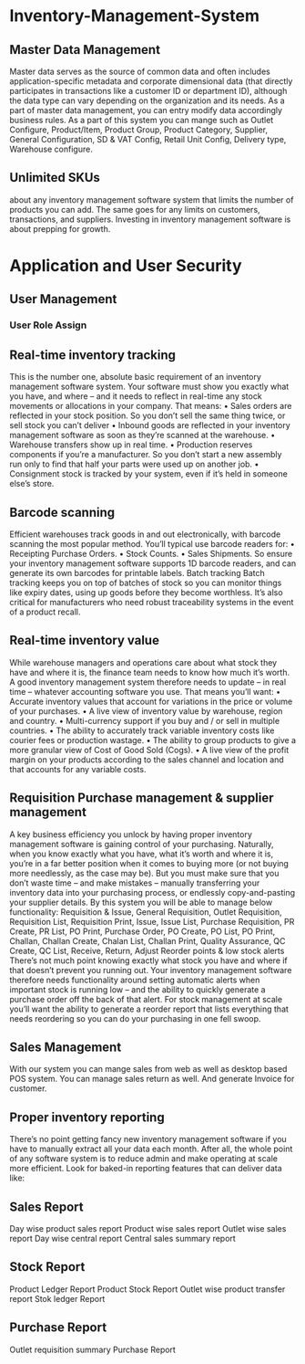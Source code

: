 # Inventory-Management-System

## Master Data Management
Master data serves as the source of common data and often includes application-specific metadata and corporate dimensional data (that directly participates in transactions like a customer ID or department ID), although the data type can vary depending on the organization and its needs. As a part of master data management, you can entry modify data accordingly business rules. As a part of this system you can mange such as 
Outlet Configure, Product/Item, Product Group, Product Category, Supplier, General Configuration, SD & VAT Config, Retail Unit Config, Delivery type, Warehouse configure.

## Unlimited SKUs
about any inventory management software system that limits the number of products you can add. The same goes for any limits on customers, transactions, and suppliers. Investing in inventory management software is about prepping for growth. 

# Application and User Security 
## User Management
### User Role Assign
## Real-time inventory tracking
This is the number one, absolute basic requirement of an inventory management software system. Your software must show you exactly what you have, and where – and it needs to reflect in real-time any stock movements or allocations in your company. That means:
•	Sales orders are reflected in your stock position. So you don’t sell the same thing twice, or sell stock you can’t deliver
•	Inbound goods are reflected in your inventory management software as soon as they’re scanned at the warehouse.
•	Warehouse transfers show up in real time.
•	Production reserves components if you’re a manufacturer. So you don’t start a new assembly run only to find that half your parts were used up on another job.
•	Consignment stock is tracked by your system, even if it’s held in someone else’s store.

## Barcode scanning
Efficient warehouses track goods in and out electronically, with barcode scanning the most popular method. You’ll typical use barcode readers for:
•	Receipting Purchase Orders.
•	Stock Counts.
•	Sales Shipments.
So ensure your inventory management software supports 1D barcode readers, and can generate its own barcodes for printable labels.
Batch tracking 
Batch tracking keeps you on top of batches of stock so you can monitor things like expiry dates, using up goods before they become worthless. It’s also critical for manufacturers who need robust traceability systems in the event of a product recall.

## Real-time inventory value
While warehouse managers and operations care about what stock they have and where it is, the finance team needs to know how much it’s worth.
A good inventory management system therefore needs to update – in real time – whatever accounting software you use. That means you’ll want:
•	Accurate inventory values that account for variations in the price or volume of your purchases.
•	A live view of inventory value by warehouse, region and country.
•	Multi-currency support if you buy and / or sell in multiple countries.
•	The ability to accurately track variable inventory costs like courier fees or production wastage.
•	The ability to group products to give a more granular view of Cost of Good Sold (Cogs).
•	A live view of the profit margin on your products according to the sales channel and location and that accounts for any variable costs.

## Requisition Purchase management & supplier management
A key business efficiency you unlock by having proper inventory management software is gaining control of your purchasing. Naturally, when you know exactly what you have, what it’s worth and where it is, you’re in a far better position when it comes to buying more (or not buying more needlessly, as the case may be).
But you must make sure that you don’t waste time – and make mistakes – manually transferring your inventory data into your purchasing process, or endlessly copy-and-pasting your supplier details.
By this system you will be able to manage below functionality: 
Requisition & Issue, General Requisition, Outlet Requisition, Requisition List, Requisition Print, Issue, Issue List, Purchase Requisition, PR Create, PR List, PO Print, Purchase Order, PO Create, PO List, PO Print, Challan, Challan Create, Chalan List, Challan Print, Quality Assurance, QC Create, QC List, Receive, Return, Adjust
Reorder points & low stock alerts
There’s not much point knowing exactly what stock you have and where if that doesn’t prevent you running out. Your inventory management software therefore needs functionality around setting automatic alerts when important stock is running low – and the ability to quickly generate a purchase order off the back of that alert.
For stock management at scale you’ll want the ability to generate a reorder report that lists everything that needs reordering so you can do your purchasing in one fell swoop.

## Sales Management 
With our system you can mange sales from web as well as desktop based POS system. You can manage sales return as well. And generate Invoice for customer.

## Proper inventory reporting
There’s no point getting fancy new inventory management software if you have to manually extract all your data each month. After all, the whole point of any software system is to reduce admin and make operating at scale more efficient.
Look for baked-in reporting features that can deliver data like:

## Sales Report
Day wise product sales report
Product wise sales report
Outlet wise sales report
Day wise central report
Central sales summary report

## Stock Report
Product Ledger Report
Product Stock Report
Outlet wise product transfer report
Stok ledger Report

## Purchase Report
Outlet requisition summary
Purchase Report

